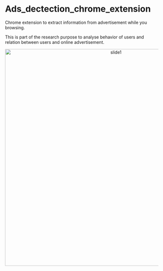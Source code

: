 # Ads_dectection_chrome_extension

Chrome extension to extract information from advertisement while you browsing. 

This is part of the research purpose to analyse behavior of users and relation between users and online advertisement.
<p align="center">
  <img width="713" alt="slide1" src="https://user-images.githubusercontent.com/31609767/204457995-d5095d45-97f2-4c2b-a3ae-1433e799a6b6.png">
</p>

